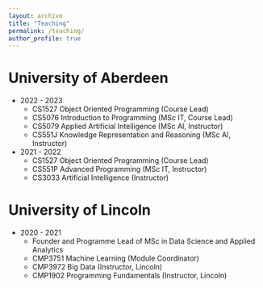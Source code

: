 ```yaml
---
layout: archive
title: "Teaching"
permalink: /teaching/
author_profile: true
---
```


University of Aberdeen
=====
* 2022 - 2023
  * CS1527 Object Oriented Programming (Course Lead)
  * CS5076 Introduction to Programming (MSc IT, Course Lead)
  * CS5079 Applied Artificial Intelligence (MSc AI, Instructor)
  * CS551J Knowledge Representation and Reasoning (MSc AI, Instructor)
* 2021 - 2022
  * CS1527 Object Oriented Programming (Course Lead)
  * CS551P Advanced Programming (MSc IT, Instructor)
  * CS3033 Artificial Intelligence (Instructor)

University of Lincoln
=====
* 2020 - 2021
  * Founder and Programme Lead of MSc in Data Science and Applied Analytics
  * CMP3751 Machine Learning (Module Coordinator)
  * CMP3972 Big Data (Instructor, Lincoln)
  * CMP1902 Programming Fundamentals (Instructor, Lincoln)















<!--- {% include base_path %}

{% for post in site.teaching reversed %}
  {% include archive-single.html %}
{% endfor %}
 --->
